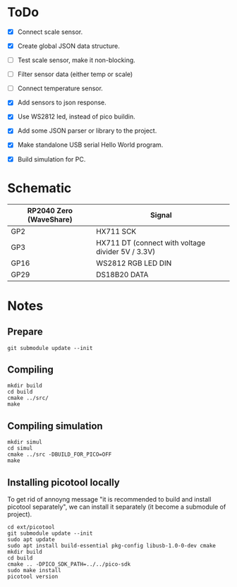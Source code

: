 # ToDo

- [x] Connect scale sensor.
- [x] Create global JSON data structure.
- [ ] Test scale sensor, make it non-blocking.
- [ ] Filter sensor data (either temp or scale)
- [ ] Connect temperature sensor.
- [x] Add sensors to json response.
- [x] Use WS2812 led, instead of pico buildin.
- [x] Add some JSON parser or library to the project.
- [x] Make standalone USB serial Hello World program.

- [x] Build simulation for PC.


# Schematic

RP2040 Zero (WaveShare) | Signal
--- | ---
GP2 | HX711 SCK
GP3 | HX711 DT (connect with voltage divider 5V / 3.3V)
GP16 | WS2812 RGB LED DIN
GP29 | DS18B20 DATA


# Notes

## Prepare

```code
git submodule update --init
```

## Compiling

```code
mkdir build
cd build
cmake ../src/
make
```

## Compiling simulation

```code
mkdir simul
cd simul
cmake ../src -DBUILD_FOR_PICO=OFF
make
```

## Installing picotool locally

To get rid of annoyng message "it is recommended to build and install picotool separately", we can install it separately (it become a submodule of project).

```code
cd ext/picotool
git submodule update --init
sudo apt update
sudo apt install build-essential pkg-config libusb-1.0-0-dev cmake
mkdir build
cd build
cmake .. -DPICO_SDK_PATH=../../pico-sdk
sudo make install
picotool version
```
